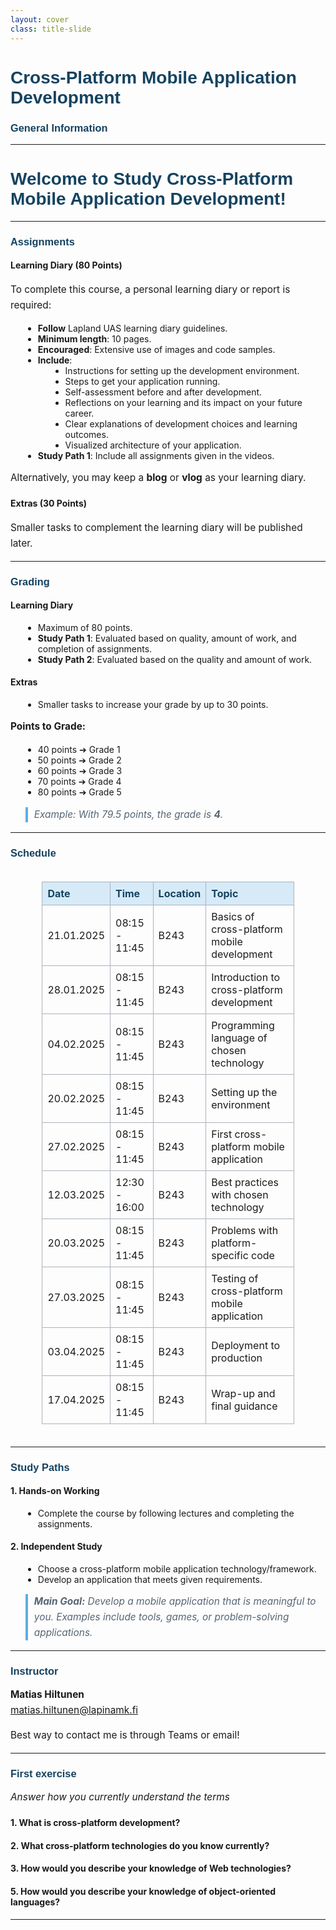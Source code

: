 ```yaml
---
layout: cover
class: title-slide
---
```


# Cross-Platform Mobile Application Development  
### General Information

---

# Welcome to Study Cross-Platform Mobile Application Development!

---

### Assignments

#### **Learning Diary (80 Points)**

To complete this course, a personal learning diary or report is required:

- **Follow** Lapland UAS learning diary guidelines.
- **Minimum length**: 10 pages.
- **Encouraged**: Extensive use of images and code samples.
- **Include**:
  - Instructions for setting up the development environment.
  - Steps to get your application running.
  - Self-assessment before and after development.
  - Reflections on your learning and its impact on your future career.
  - Clear explanations of development choices and learning outcomes.
  - Visualized architecture of your application.
- **Study Path 1**: Include all assignments given in the videos.

Alternatively, you may keep a **blog** or **vlog** as your learning diary.

#### **Extras (30 Points)**
Smaller tasks to complement the learning diary will be published later.

---

### Grading

#### **Learning Diary**
- Maximum of 80 points.
- **Study Path 1**: Evaluated based on quality, amount of work, and completion of assignments.
- **Study Path 2**: Evaluated based on the quality and amount of work.

#### **Extras**
- Smaller tasks to increase your grade by up to 30 points.

**Points to Grade:**
- 40 points ➔ Grade 1
- 50 points ➔ Grade 2
- 60 points ➔ Grade 3
- 70 points ➔ Grade 4
- 80 points ➔ Grade 5

> Example: With 79.5 points, the grade is **4**.

---

### Schedule

<div class="table-container">
<table>
  <thead>
    <tr>
      <th>Date</th>
      <th>Time</th>
      <th>Location</th>
      <th>Topic</th>
    </tr>
  </thead>
  <tbody>
    <tr>
      <td>21.01.2025</td>
      <td>08:15 - 11:45</td>
      <td>B243</td>
      <td>Basics of cross-platform mobile development</td>
    </tr>
    <tr>
      <td>28.01.2025</td>
      <td>08:15 - 11:45</td>
      <td>B243</td>
      <td>Introduction to cross-platform development</td>
    </tr>
    <tr>
      <td>04.02.2025</td>
      <td>08:15 - 11:45</td>
      <td>B243</td>
      <td>Programming language of chosen technology</td>
    </tr>
    <tr>
      <td>20.02.2025</td>
      <td>08:15 - 11:45</td>
      <td>B243</td>
      <td>Setting up the environment</td>
    </tr>
    <tr>
      <td>27.02.2025</td>
      <td>08:15 - 11:45</td>
      <td>B243</td>
      <td>First cross-platform mobile application</td>
    </tr>
    <tr>
      <td>12.03.2025</td>
      <td>12:30 - 16:00</td>
      <td>B243</td>
      <td>Best practices with chosen technology</td>
    </tr>
    <tr>
      <td>20.03.2025</td>
      <td>08:15 - 11:45</td>
      <td>B243</td>
      <td>Problems with platform-specific code</td>
    </tr>
    <tr>
      <td>27.03.2025</td>
      <td>08:15 - 11:45</td>
      <td>B243</td>
      <td>Testing of cross-platform mobile application</td>
    </tr>
    <tr>
      <td>03.04.2025</td>
      <td>08:15 - 11:45</td>
      <td>B243</td>
      <td>Deployment to production</td>
    </tr>
    <tr>
      <td>17.04.2025</td>
      <td>08:15 - 11:45</td>
      <td>B243</td>
      <td>Wrap-up and final guidance</td>
    </tr>
  </tbody>
</table>
</div>

---

### Study Paths

#### **1. Hands-on Working**
- Complete the course by following lectures and completing the assignments.

#### **2. Independent Study**
- Choose a cross-platform mobile application technology/framework.
- Develop an application that meets given requirements.

> **Main Goal:** Develop a mobile application that is meaningful to you. Examples include tools, games, or problem-solving applications.

---

### Instructor

**Matias Hiltunen**  
[matias.hiltunen@lapinamk.fi](mailto:matias.hiltunen@lapinamk.fi)  

Best way to contact me is through Teams or email!

---

### First exercise

_Answer how you currently understand the terms_

#### 1. What is cross-platform development?

#### 2. What cross-platform technologies do you know currently? 

#### 3. How would you describe your knowledge of Web technologies?

#### 5. How would you describe your knowledge of object-oriented languages? 

---

<style>
/********** Styling **********/

.title-slide {
    background-color: #2E86C1;
    color: white;
    font-size: 2.5em;
    text-align: center;
    padding: 4em 2em;
}

h1, h2, h3 {
    color: #154360;
    font-family: 'Arial', sans-serif;
}

p {
    font-size: 1.1em;
    line-height: 1.6;
}

ul {
    margin-left: 20px;
    list-style: disc;
}

blockquote {
    font-style: italic;
    border-left: 4px solid #5DADE2;
    padding-left: 10px;
    color: #566573;
}

.table-container {
    margin: 20px auto;
    font-size: 0.9em;
    border-collapse: collapse;
    width: 80%;
    overflow-x: auto;
}

.table-container th, .table-container td {
    border: 1px solid #ABB2B9;
    text-align: left;
    padding: 8px;
}

.table-container th {
    background-color: #D6EAF8;
    color: #154360;
}
</style>
